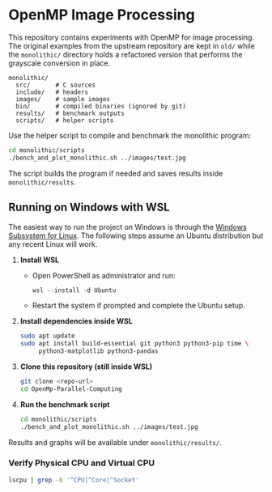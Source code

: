 # OpenMP Image Processing

This repository contains experiments with OpenMP for image processing.  The
original examples from the upstream repository are kept in `old/` while the
`monolithic/` directory holds a refactored version that performs the grayscale
conversion in place.

```
monolithic/
  src/       # C sources
  include/   # headers
  images/    # sample images
  bin/       # compiled binaries (ignored by git)
  results/   # benchmark outputs
  scripts/   # helper scripts
```

Use the helper script to compile and benchmark the monolithic program:

```bash
cd monolithic/scripts
./bench_and_plot_monolithic.sh ../images/test.jpg
```

The script builds the program if needed and saves results inside
`monolithic/results`.

## Running on Windows with WSL

The easiest way to run the project on Windows is through the
[Windows Subsystem for Linux](https://learn.microsoft.com/windows/wsl/).
The following steps assume an Ubuntu distribution but any recent Linux
will work.

1. **Install WSL**
   - Open PowerShell as administrator and run:

     ```powershell
     wsl --install -d Ubuntu
     ```

   - Restart the system if prompted and complete the Ubuntu setup.

2. **Install dependencies inside WSL**

   ```bash
   sudo apt update
   sudo apt install build-essential git python3 python3-pip time \
        python3-matplotlib python3-pandas
   ```

3. **Clone this repository (still inside WSL)**

   ```bash
   git clone <repo-url>
   cd OpenMp-Parallel-Computing
   ```

4. **Run the benchmark script**

   ```bash
   cd monolithic/scripts
   ./bench_and_plot_monolithic.sh ../images/test.jpg
   ```

Results and graphs will be available under `monolithic/results/`.

### Verify Physical CPU and Virtual CPU
  
  ```bash
  lscpu | grep -E '^CPU|^Core|^Socket'
  ```